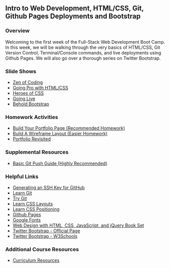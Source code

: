 ## Intro to Web Development, HTML/CSS, Git, Github Pages Deployments and Bootstrap

### Overview

Welcoming to the first week of the Full-Stack Web Development Boot Camp. In this week, we will be walking through the very basics of HTML/CSS, Git Version Control, Terminal/Console commands, and live deployments using Github Pages. We will also go over a thorough series on Twitter Bootstrap.


### Slide Shows

* [Zen of Coding](01-Day/SlideShow)
* [Going Pro with HTML/CSS](02-Day/SlideShow)
* [Heroes of CSS](03-Day/SlideShow)
* [Going Live](04-Day/SlideShow)
* [Behold Bootstrap](05-Day/SlideShow)

### Homework Activities

* [Build Your Portfolio Page (Recommended Homework)]()
* [Build A Wireframe Layout (Easier Homework)]()
* [Portfolio Revisited]()

### Supplemental Resources

* [Basic Git Push Guide (Highly Recommended)](03-Day/Supplemental/GitPullGuide)

### Helpful Links

* [Generating an SSH Key for GitHub](https://help.github.com/articles/generating-an-ssh-key/)
* [Learn Git](https://www.codecademy.com/learn/learn-git)
* [Try Git](https://try.github.io/levels/1/challenges/1)
* [Learn CSS Layouts](http://learn.shayhowe.com/html-css/positioning-content/)
* [Learn CSS Positioning](http://learn.shayhowe.com/advanced-html-css/detailed-css-positioning/)
* [Github Pages](https://pages.github.com/)
* [Google Fonts](https://www.google.com/fonts)
* [Web Design with HTML, CSS, JavaScript, and jQuery Book Set](http://www.amazon.com/Web-Design-HTML-JavaScript-jQuery/dp/1118907442)
* [Twitter Bootstrap - Official Page](http://getbootstrap.com/)
* [Twitter Bootstrap - W3Schools](http://www.w3schools.com/bootstrap/bootstrap_get_started.asp)

### Additional Course Resources

* [Curriculum Resources](https://github.com/coding-boot-camp/curriculum-resources)
